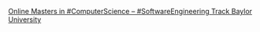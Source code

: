 [Online Masters in #ComputerScience – #SoftwareEngineering Track   Baylor University](https://qi.tc/qi/117755)